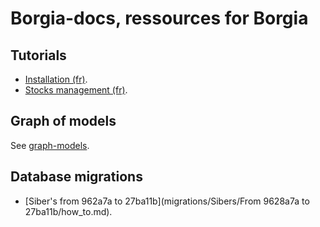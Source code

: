 # Borgia-docs, ressources for Borgia

## Tutorials

* [Installation (fr)](tutorials/installation.md).
* [Stocks management (fr)](tutorials/stocks.md).

## Graph of models

See [graph-models](graph-models/README.md).

## Database migrations

* [Siber's from 962a7a to 27ba11b](migrations/Sibers/From 9628a7a to 27ba11b/how_to.md).
